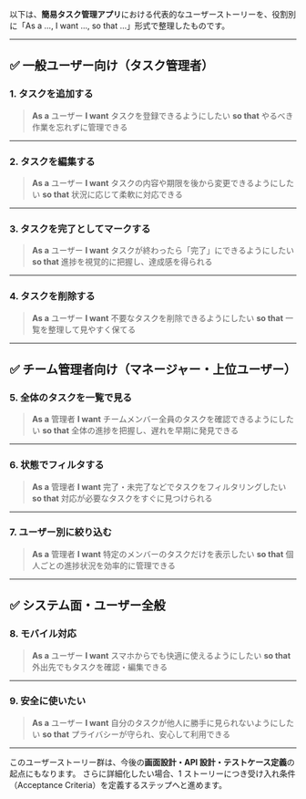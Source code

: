 以下は、**簡易タスク管理アプリ**における代表的なユーザーストーリーを、役割別に「As a ..., I want ..., so that ...」形式で整理したものです。

---

## ✅ 一般ユーザー向け（タスク管理者）

### 1. タスクを追加する

> **As a** ユーザー
> **I want** タスクを登録できるようにしたい
> **so that** やるべき作業を忘れずに管理できる

---

### 2. タスクを編集する

> **As a** ユーザー
> **I want** タスクの内容や期限を後から変更できるようにしたい
> **so that** 状況に応じて柔軟に対応できる

---

### 3. タスクを完了としてマークする

> **As a** ユーザー
> **I want** タスクが終わったら「完了」にできるようにしたい
> **so that** 進捗を視覚的に把握し、達成感を得られる

---

### 4. タスクを削除する

> **As a** ユーザー
> **I want** 不要なタスクを削除できるようにしたい
> **so that** 一覧を整理して見やすく保てる

---

## ✅ チーム管理者向け（マネージャー・上位ユーザー）

### 5. 全体のタスクを一覧で見る

> **As a** 管理者
> **I want** チームメンバー全員のタスクを確認できるようにしたい
> **so that** 全体の進捗を把握し、遅れを早期に発見できる

---

### 6. 状態でフィルタする

> **As a** 管理者
> **I want** 完了・未完了などでタスクをフィルタリングしたい
> **so that** 対応が必要なタスクをすぐに見つけられる

---

### 7. ユーザー別に絞り込む

> **As a** 管理者
> **I want** 特定のメンバーのタスクだけを表示したい
> **so that** 個人ごとの進捗状況を効率的に管理できる

---

## ✅ システム面・ユーザー全般

### 8. モバイル対応

> **As a** ユーザー
> **I want** スマホからでも快適に使えるようにしたい
> **so that** 外出先でもタスクを確認・編集できる

---

### 9. 安全に使いたい

> **As a** ユーザー
> **I want** 自分のタスクが他人に勝手に見られないようにしたい
> **so that** プライバシーが守られ、安心して利用できる

---

このユーザーストーリー群は、今後の**画面設計・API 設計・テストケース定義**の起点にもなります。
さらに詳細化したい場合、1 ストーリーにつき受け入れ条件（Acceptance Criteria）を定義するステップへと進めます。
